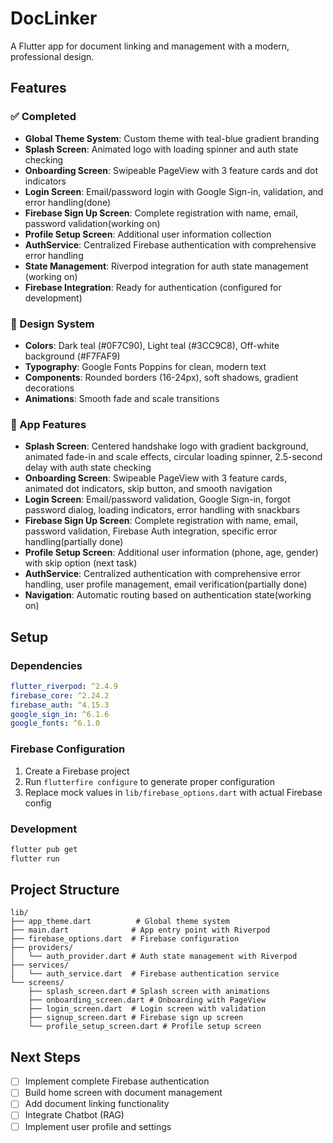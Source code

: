 # DocLinker

A Flutter app for document linking and management with a modern, professional design.

## Features

### ✅ Completed
- **Global Theme System**: Custom theme with teal-blue gradient branding
- **Splash Screen**: Animated logo with loading spinner and auth state checking
- **Onboarding Screen**: Swipeable PageView with 3 feature cards and dot indicators
- **Login Screen**: Email/password login with Google Sign-in, validation, and error handling(done)
- **Firebase Sign Up Screen**: Complete registration with name, email, password validation(working on)
- **Profile Setup Screen**: Additional user information collection
- **AuthService**: Centralized Firebase authentication with comprehensive error handling
- **State Management**: Riverpod integration for auth state management (working on)
- **Firebase Integration**: Ready for authentication (configured for development)

### 🎨 Design System
- **Colors**: Dark teal (#0F7C90), Light teal (#3CC9C8), Off-white background (#F7FAF9)
- **Typography**: Google Fonts Poppins for clean, modern text
- **Components**: Rounded borders (16-24px), soft shadows, gradient decorations
- **Animations**: Smooth fade and scale transitions

### 📱 App Features
- **Splash Screen**: Centered handshake logo with gradient background, animated fade-in and scale effects, circular loading spinner, 2.5-second delay with auth state checking
- **Onboarding Screen**: Swipeable PageView with 3 feature cards, animated dot indicators, skip button, and smooth navigation
- **Login Screen**: Email/password validation, Google Sign-in, forgot password dialog, loading indicators, error handling with snackbars
- **Firebase Sign Up Screen**: Complete registration with name, email, password validation, Firebase Auth integration, specific error handling(partially done)
- **Profile Setup Screen**: Additional user information (phone, age, gender) with skip option (next task)
- **AuthService**: Centralized authentication with comprehensive error handling, user profile management, email verification(partially done)
- **Navigation**: Automatic routing based on authentication state(working on)

## Setup

### Dependencies
```yaml
flutter_riverpod: ^2.4.9
firebase_core: ^2.24.2
firebase_auth: ^4.15.3
google_sign_in: ^6.1.6
google_fonts: ^6.1.0
```

### Firebase Configuration
1. Create a Firebase project
2. Run `flutterfire configure` to generate proper configuration
3. Replace mock values in `lib/firebase_options.dart` with actual Firebase config

### Development
```bash
flutter pub get
flutter run
```

## Project Structure
```
lib/
├── app_theme.dart          # Global theme system
├── main.dart              # App entry point with Riverpod
├── firebase_options.dart  # Firebase configuration
├── providers/
│   └── auth_provider.dart # Auth state management with Riverpod
├── services/
│   └── auth_service.dart  # Firebase authentication service
└── screens/
    ├── splash_screen.dart # Splash screen with animations
    ├── onboarding_screen.dart # Onboarding with PageView
    ├── login_screen.dart  # Login screen with validation
    ├── signup_screen.dart # Firebase sign up screen
    └── profile_setup_screen.dart # Profile setup screen
```

## Next Steps
- [ ] Implement complete Firebase authentication
- [ ] Build home screen with document management
- [ ] Add document linking functionality
- [ ] Integrate Chatbot (RAG)
- [ ] Implement user profile and settings
